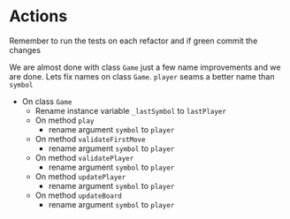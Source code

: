 # Actions

Remember to run the tests on each refactor and if green commit the changes

We are almost done with class `Game` just a few name improvements and we are done.
Lets fix names on class `Game`. `player` seams a better name than `symbol`

- On class `Game`
    - Rename instance variable `_lastSymbol` to `lastPlayer`
    - On method `play`
        - rename argument `symbol` to `player`
    - On method `validateFirstMove`
        - rename argument `symbol` to `player`
    - On method `validatePlayer`
        - rename argument `symbol` to `player`
    - On method `updatePlayer`
        - rename argument `symbol` to `player`
    - On method `updateBoard`
        - rename argument `symbol` to `player`

